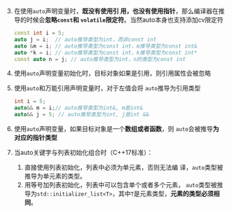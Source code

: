 3. 在使用`auto`声明变量时，**既没有使用引 用，也没有使用指针**，那么编译器在推导的时候会**忽略`const`和 `volatile`限定符**。当然auto本身也支持添加cv限定符

   ```c++
   const int i = 5; 
   auto j = i;  // auto推导类型为int，而非const int
   auto &m = i; // auto推导类型为const int，m推导类型为const int&
   auto *k = i; // auto推导类型为const int，k推导类型为const int*
   const auto n = j; // auto推导类型为int，n的类型为const int  
   ```

4. 使用`auto`声明变量初始化时，目标对象如果是引用，则引用属性会被忽略

5. 使用`auto`和万能引用声明变量时，对于左值会将 `auto`推导为引用类型

   ```c++
   int i = 5;
   auto&& m = i;// auto推导类型为int&, m是int&
   auto&& j = 5; // auto推导类型为int, j是int &&
   ```

6. 使用`auto`声明变量，如果目标对象是一个**数组或者函数**，则 `auto`会被推导**为对应的指针类型**

7. 当auto关键字与列表初始化组合时（C++17标准）：
   1. 直接使用列表初始化，列表中必须为单元素，否则无法编 译，`auto`类型被推导为单元素的类型。
   2. 用等号加列表初始化，列表中可以包含单个或者多个元素， `auto`类型被推导为`std::initializer_list<T>`，其中`T`是元素类型，**元素的类型必须相同**。

